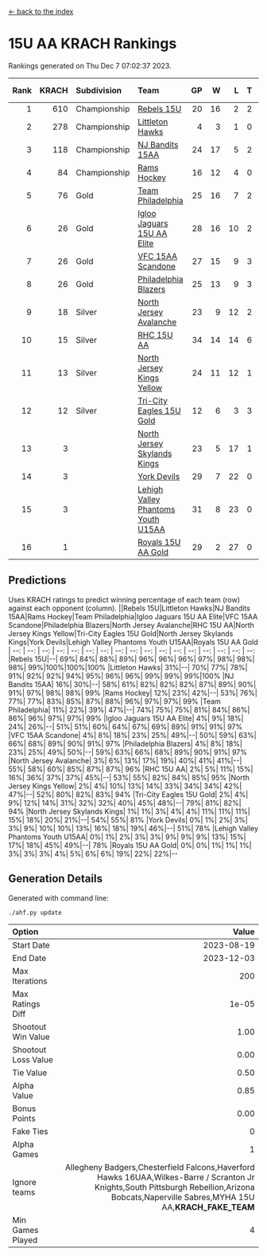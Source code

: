 [<- back to the index](readme.md)
# 15U AA KRACH Rankings
Rankings generated on Thu Dec  7 07:02:37 2023.

Rank|KRACH|Subdivision|Team|GP|W|L|T|OTW|OTL|SoS|Exp Wins|Win Diff
---:|---:|:---|:---|---:|---:|---:|---:|---:|---:|---:|---:|---:
1|610|Championship|[Rebels 15U](https://gamesheetstats.com/seasons/3659/teams/140654/schedule)|20|16|2|2|0|1|450|17.8|-0.0
2|278|Championship|[Littleton Hawks](https://gamesheetstats.com/seasons/3659/teams/177078/schedule)|4|3|1|0|0|0|153|3.8|-0.0
3|118|Championship|[NJ Bandits 15AA](https://gamesheetstats.com/seasons/3659/teams/140648/schedule)|24|17|5|2|0|1|98|18.9|0.0
4|84|Championship|[Rams Hockey](https://gamesheetstats.com/seasons/3659/teams/140653/schedule)|16|12|4|0|2|2|284|12.9|0.0
5|76|Gold|[Team Philadelphia](https://gamesheetstats.com/seasons/3659/teams/140657/schedule)|25|16|7|2|1|0|108|17.9|0.0
6|26|Gold|[Igloo Jaguars 15U AA Elite](https://gamesheetstats.com/seasons/3659/teams/140645/schedule)|28|16|10|2|1|2|27|17.9|0.0
7|26|Gold|[VFC 15AA Scandone](https://gamesheetstats.com/seasons/3659/teams/140659/schedule)|27|15|9|3|2|1|201|17.4|0.0
8|26|Gold|[Philadelphia Blazers](https://gamesheetstats.com/seasons/3659/teams/140652/schedule)|25|13|9|3|3|1|30|15.4|0.0
9|18|Silver|[North Jersey Avalanche](https://gamesheetstats.com/seasons/3659/teams/140649/schedule)|23|9|12|2|2|1|229|10.9|0.0
10|15|Silver|[RHC 15U AA](https://gamesheetstats.com/seasons/3659/teams/140655/schedule)|34|14|14|6|0|4|32|17.9|0.0
11|13|Silver|[North Jersey Kings Yellow](https://gamesheetstats.com/seasons/3659/teams/140650/schedule)|24|11|12|1|1|0|51|12.4|0.0
12|12|Silver|[Tri-City Eagles 15U Gold](https://gamesheetstats.com/seasons/3659/teams/140658/schedule)|12|6|3|3|0|0|11|8.4|0.0
13|3||[North Jersey Skylands Kings](https://gamesheetstats.com/seasons/3659/teams/140651/schedule)|23|5|17|1|0|1|98|6.4|0.0
14|3||[York Devils](https://gamesheetstats.com/seasons/3659/teams/140660/schedule)|29|7|22|0|2|2|43|7.9|0.0
15|3||[Lehigh Valley Phantoms Youth U15AA](https://gamesheetstats.com/seasons/3659/teams/140646/schedule)|31|8|23|0|0|1|20|8.9|0.0
16|1||[Royals 15U AA Gold](https://gamesheetstats.com/seasons/3659/teams/140656/schedule)|29|2|27|0|2|0|25|2.9|0.0

## Predictions
Uses KRACH ratings to predict winning percentage of each team (row) against each opponent (column).
||Rebels 15U|Littleton Hawks|NJ Bandits 15AA|Rams Hockey|Team Philadelphia|Igloo Jaguars 15U AA Elite|VFC 15AA Scandone|Philadelphia Blazers|North Jersey Avalanche|RHC 15U AA|North Jersey Kings Yellow|Tri-City Eagles 15U Gold|North Jersey Skylands Kings|York Devils|Lehigh Valley Phantoms Youth U15AA|Royals 15U AA Gold
| --: | --: | --: | --: | --: | --: | --: | --: | --: | --: | --: | --: | --: | --: | --: | --: | --: 
|Rebels 15U|--| 69%| 84%| 88%| 89%| 96%| 96%| 96%| 97%| 98%| 98%| 98%| 99%|100%|100%|100%
|Littleton Hawks| 31%|--| 70%| 77%| 78%| 91%| 92%| 92%| 94%| 95%| 96%| 96%| 99%| 99%| 99%|100%
|NJ Bandits 15AA| 16%| 30%|--| 58%| 61%| 82%| 82%| 82%| 87%| 89%| 90%| 91%| 97%| 98%| 98%| 99%
|Rams Hockey| 12%| 23%| 42%|--| 53%| 76%| 77%| 77%| 83%| 85%| 87%| 88%| 96%| 97%| 97%| 99%
|Team Philadelphia| 11%| 22%| 39%| 47%|--| 74%| 75%| 75%| 81%| 84%| 86%| 86%| 96%| 97%| 97%| 99%
|Igloo Jaguars 15U AA Elite|  4%|  9%| 18%| 24%| 26%|--| 51%| 51%| 60%| 64%| 67%| 69%| 89%| 91%| 91%| 97%
|VFC 15AA Scandone|  4%|  8%| 18%| 23%| 25%| 49%|--| 50%| 59%| 63%| 66%| 68%| 89%| 90%| 91%| 97%
|Philadelphia Blazers|  4%|  8%| 18%| 23%| 25%| 49%| 50%|--| 59%| 63%| 66%| 68%| 89%| 90%| 91%| 97%
|North Jersey Avalanche|  3%|  6%| 13%| 17%| 19%| 40%| 41%| 41%|--| 55%| 58%| 60%| 85%| 87%| 87%| 96%
|RHC 15U AA|  2%|  5%| 11%| 15%| 16%| 36%| 37%| 37%| 45%|--| 53%| 55%| 82%| 84%| 85%| 95%
|North Jersey Kings Yellow|  2%|  4%| 10%| 13%| 14%| 33%| 34%| 34%| 42%| 47%|--| 52%| 80%| 82%| 83%| 94%
|Tri-City Eagles 15U Gold|  2%|  4%|  9%| 12%| 14%| 31%| 32%| 32%| 40%| 45%| 48%|--| 79%| 81%| 82%| 94%
|North Jersey Skylands Kings|  1%|  1%|  3%|  4%|  4%| 11%| 11%| 11%| 15%| 18%| 20%| 21%|--| 54%| 55%| 81%
|York Devils|  0%|  1%|  2%|  3%|  3%|  9%| 10%| 10%| 13%| 16%| 18%| 19%| 46%|--| 51%| 78%
|Lehigh Valley Phantoms Youth U15AA|  0%|  1%|  2%|  3%|  3%|  9%|  9%|  9%| 13%| 15%| 17%| 18%| 45%| 49%|--| 78%
|Royals 15U AA Gold|  0%|  0%|  1%|  1%|  1%|  3%|  3%|  3%|  4%|  5%|  6%|  6%| 19%| 22%| 22%|--

## Generation Details

Generated with command line:
```
./ahf.py update
```

| Option | Value |
| :----- | ----: |
| Start Date | 2023-08-19 |
| End Date | 2023-12-03 |
| Max Iterations | 200 |
| Max Ratings Diff | 1e-05 |
| Shootout Win Value | 1.00 |
| Shootout Loss Value | 0.00 |
| Tie Value | 0.50 |
| Alpha Value | 0.85 |
| Bonus Points | 0.00 |
| Fake Ties | 0 |
| Alpha Games | 1 |
| Ignore teams | Allegheny Badgers,Chesterfield Falcons,Haverford Hawks 16UAA,Wilkes-Barre / Scranton Jr Knights,South Pittsburgh Rebellion,Arizona Bobcats,Naperville Sabres,MYHA 15U AA,__KRACH_FAKE_TEAM__ |
| Min Games Played | 4 |

